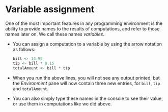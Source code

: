 # Variable assignment

One of the most important features in any programming environment is the ability to provide names to the results of computations, and refer to those names later on. We call these names *variables*.

- You can assign a computation to a variable by using the arrow notation as follows:

    ```r
    bill <- 14.99
    tip <- bill * 0.15
    totalAmount <- bill * tip
    ```
- When you run the above lines, you will not see any output printed, but the *Environment* pane will now contain three new entries, for `bill`, `tip` and `totalAmount`.
- You can also simply type these names in the console to see their value, or use them in computations like we did above.
